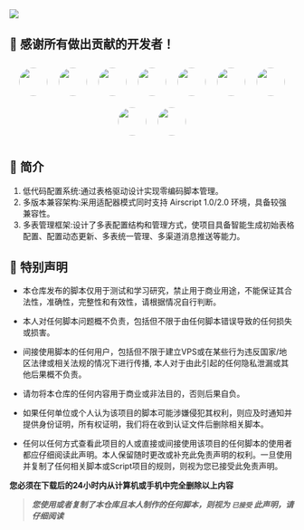 <div>
    <img src="https://socialify.git.ci/imoki/sign_script/image?description=1&font=Rokkitt&forks=1&issues=1&language=1&owner=1&pattern=Circuit%20Board&pulls=1&stargazers=1&theme=Dark">
<div>

## 🎉 感谢所有做出贡献的开发者！ 
<div align="center" style="display:flex;flex-wrap:wrap;justify-content:center;">
    <a href="https://github.com/jarryyen" style="text-align: center;">
        <img src="https://avatars.githubusercontent.com/u/11880312?v=4" width="50" height="50" style="border-radius:50%; margin:10px;">
<!--         <p style="display: inline-block; margin: 0;">jarryyen</p> -->
    </a>
    <a href="https://github.com/wawmb" style="text-align: center;">
        <img src="https://avatars.githubusercontent.com/u/80245716?v=4" width="50" height="50" style="border-radius:50%; margin:10px;">
<!--         <p style="display: inline-block; margin: 0;">Wawmb</p> -->
    </a>
    <a href="https://github.com/codebhc" style="text-align: center;">
        <img src="https://avatars.githubusercontent.com/u/176098738?v=4" width="50" height="50" style="border-radius:50%; margin:10px;">
<!--         <p style="display: inline-block; margin: 0;">codebhc</p> -->
    </a>
    <a href="https://github.com/fdsuf" style="text-align: center;">
        <img src="https://avatars.githubusercontent.com/u/49027081?v=4" width="50" height="50" style="border-radius:50%; margin:10px;">
<!--         <p style="display: inline-block; margin: 0;">fdsuf</p> -->
    </a>
    <a href="https://github.com/SunWuyuan" style="text-align: center;">
        <img src="https://avatars.githubusercontent.com/u/88357633" width="50" height="50" style="border-radius: 50%; margin: 10px;">
<!--         <p style="display: inline-block; margin: 0;">SunWuyuan</p> -->
    </a>
    <a href="https://space.bilibili.com/473278350/" style="text-align: center;">
        <img src="https://i1.hdslb.com/bfs/face/1d433d7c2d02d04b67b2102928d1c7c24d22f430.jpg" width="50" height="50" style="border-radius: 50%; margin: 10px;">
    </a>
    <a href="https://github.com/darkbfly" style="text-align: center;">
        <img src="https://avatars.githubusercontent.com/u/9347954" width="50" height="50" style="border-radius: 50%; margin: 10px;">
    </a>
    <a style="text-align: center;">
        <img src="https://s21.ax1x.com/2025/04/05/pE6O8rq.jpg" width="50" height="50" style="border-radius: 50%; margin: 10px;">
    </a>
    <a style="text-align: center;">
        <img src="https://s21.ax1x.com/2025/04/05/pE6O3Mn.jpg" width="50" height="50" style="border-radius: 50%; margin: 10px;">
    </a>
</div>
<!--
## ⚠ 请遵循以下几点来使用
1. 可以点击star收藏支持，但请**不要点击fork**，若希望参与项目开发，可以fork。  
2. 除项目贡献者外，请**不要fork**。  
3. 请**不要自建公开仓库**上传本仓库代码。  
4. 感谢遵循以上几点的各位  
-->

## 📖 简介
1. 低代码配置系统:通过表格驱动设计实现零编码脚本管理。 
2. 多版本兼容架构:采用适配器模式同时支持 Airscript 1.0/2.0 环境，具备较强 兼容性。 
3. 多表管理框架:设计了多表配置结构和管理方式，使项目具备智能生成初始表格配置、配置动态更新、多表统一管理、多渠道消息推送等能力。   

## 📌 特别声明

- 本仓库发布的脚本仅用于测试和学习研究，禁止用于商业用途，不能保证其合法性，准确性，完整性和有效性，请根据情况自行判断。

- 本人对任何脚本问题概不负责，包括但不限于由任何脚本错误导致的任何损失或损害。

- 间接使用脚本的任何用户，包括但不限于建立VPS或在某些行为违反国家/地区法律或相关法规的情况下进行传播, 本人对于由此引起的任何隐私泄漏或其他后果概不负责。

- 请勿将本仓库的任何内容用于商业或非法目的，否则后果自负。

- 如果任何单位或个人认为该项目的脚本可能涉嫌侵犯其权利，则应及时通知并提供身份证明，所有权证明，我们将在收到认证文件后删除相关脚本。

- 任何以任何方式查看此项目的人或直接或间接使用该项目的任何脚本的使用者都应仔细阅读此声明。本人保留随时更改或补充此免责声明的权利。一旦使用并复制了任何相关脚本或Script项目的规则，则视为您已接受此免责声明。

**您必须在下载后的24小时内从计算机或手机中完全删除以上内容**

> ***您使用或者复制了本仓库且本人制作的任何脚本，则视为 `已接受` 此声明，请仔细阅读***
